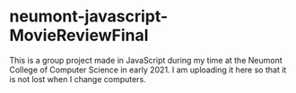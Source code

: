 # neumont-javascript-MovieReviewFinal

This is a group project made in JavaScript during my time at the Neumont College of Computer Science in early 2021. I am uploading it here so that it is not lost when I change computers.
